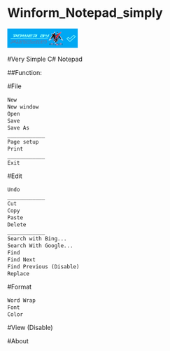 # Winform_Notepad_simply

[![Mercersi](https://github.com/Mercersi/Winform_Notepad_simply/blob/master/.Capture/Function%20Caption.png)]()

#Very Simple C# Notepad

##Function:

  #File
  
    New
    New window
    Open
    Save
    Save As
    ____________
    Page setup
    Print
    ____________
    Exit
    
  #Edit
  
    Undo
    ____________
    Cut
    Copy
    Paste
    Delete
    ____________
    Search with Bing...
    Search With Google...
    Find
    Find Next
    Find Previous (Disable)
    Replace
    
  #Format
  
    Word Wrap
    Font
    Color
    
  #View (Disable)
  
  #About
